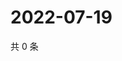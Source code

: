 # 2022-07-19

共 0 条

<!-- BEGIN WEIBO -->
<!-- 最后更新时间 Tue Jul 19 2022 21:39:11 GMT+0800 (China Standard Time) -->

<!-- END WEIBO -->
